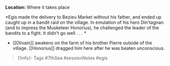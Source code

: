 **Location:** Where it takes place

*Egis made the delivery to Bezieu Market without his father, and ended up caught up in a bandit raid on the village.  In emulation of his hero Din'tagnan (and to impress the Musketeer Honorius), he challenged the leader of the bandits to a fight.  It didn't go well . . . *

- [[Olivain]] awakens on the farm of his brother Pierre outside of the village.  [[Honorius]] dragged him here after he was beaten unconscious.

> [!info]- Tags
> #7thSea #sessionNotes #egis 

